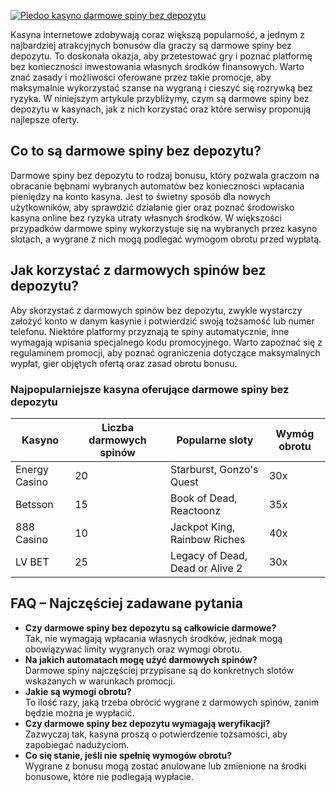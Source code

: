 [![Pledoo kasyno darmowe spiny bez depozytu](https://123-caf.pages.dev/gitsignup.png)](https://vrmoo.ru/Bt82HjjY)

<p>Kasyna internetowe zdobywają coraz większą popularność, a jednym z najbardziej atrakcyjnych bonusów dla graczy są darmowe spiny bez depozytu. To doskonała okazja, aby przetestować gry i poznać platformę bez konieczności inwestowania własnych środków finansowych. Warto znać zasady i możliwości oferowane przez takie promocje, aby maksymalnie wykorzystać szanse na wygraną i cieszyć się rozrywką bez ryzyka. W niniejszym artykule przybliżymy, czym są darmowe spiny bez depozytu w kasynach, jak z nich korzystać oraz które serwisy proponują najlepsze oferty.</p>  <h2>Co to są darmowe spiny bez depozytu?</h2> <p>Darmowe spiny bez depozytu to rodzaj bonusu, który pozwala graczom na obracanie bębnami wybranych automatów bez konieczności wpłacania pieniędzy na konto kasyna. Jest to świetny sposób dla nowych użytkowników, aby sprawdzić działanie gier oraz poznać środowisko kasyna online bez ryzyka utraty własnych środków. W większości przypadków darmowe spiny wykorzystuje się na wybranych przez kasyno slotach, a wygrane z nich mogą podlegać wymogom obrotu przed wypłatą.</p>  <h2>Jak korzystać z darmowych spinów bez depozytu?</h2> <p>Aby skorzystać z darmowych spinów bez depozytu, zwykle wystarczy założyć konto w danym kasynie i potwierdzić swoją tożsamość lub numer telefonu. Niektóre platformy przyznają te spiny automatycznie, inne wymagają wpisania specjalnego kodu promocyjnego. Warto zapoznać się z regulaminem promocji, aby poznać ograniczenia dotyczące maksymalnych wypłat, gier objętych ofertą oraz zasad obrotu bonusu.</p>  <h3>Najpopularniejsze kasyna oferujące darmowe spiny bez depozytu</h3> <table>   <thead>     <tr>       <th>Kasyno</th>       <th>Liczba darmowych spinów</th>       <th>Popularne sloty</th>       <th>Wymóg obrotu</th>     </tr>   </thead>   <tbody>     <tr>       <td>Energy Casino</td>       <td>20</td>       <td>Starburst, Gonzo's Quest</td>       <td>30x</td>     </tr>     <tr>       <td>Betsson</td>       <td>15</td>       <td>Book of Dead, Reactoonz</td>       <td>35x</td>     </tr>     <tr>       <td>888 Casino</td>       <td>10</td>       <td>Jackpot King, Rainbow Riches</td>       <td>40x</td>     </tr>     <tr>       <td>LV BET</td>       <td>25</td>       <td>Legacy of Dead, Dead or Alive 2</td>       <td>30x</td>     </tr>   </tbody> </table>  <h2>FAQ – Najczęściej zadawane pytania</h2> <ul>   <li><strong>Czy darmowe spiny bez depozytu są całkowicie darmowe?</strong><br>Tak, nie wymagają wpłacania własnych środków, jednak mogą obowiązywać limity wygranych oraz wymogi obrotu.</li>   <li><strong>Na jakich automatach mogę użyć darmowych spinów?</strong><br>Darmowe spiny najczęściej przypisane są do konkretnych slotów wskazanych w warunkach promocji.</li>   <li><strong>Jakie są wymogi obrotu? </strong><br>To ilość razy, jaką trzeba obrócić wygrane z darmowych spinów, zanim będzie można je wypłacić.</li>   <li><strong>Czy darmowe spiny bez depozytu wymagają weryfikacji?</strong><br>Zazwyczaj tak, kasyna proszą o potwierdzenie tożsamości, aby zapobiegać nadużyciom.</li>   <li><strong>Co się stanie, jeśli nie spełnię wymogów obrotu?</strong><br>Wygrane z bonusu mogą zostać anulowane lub zmienione na środki bonusowe, które nie podlegają wypłacie.</li> </ul>